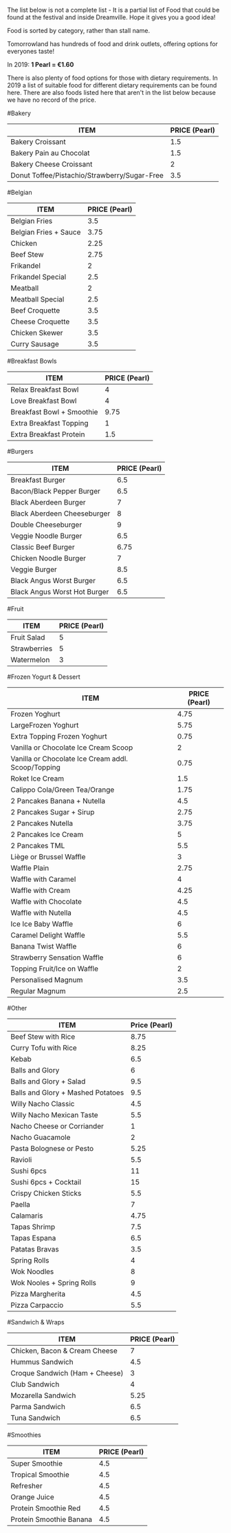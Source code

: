 The list below is not a complete list - It is a partial list of Food that could be found at the festival and inside Dreamville. Hope it gives you a good idea!

Food is sorted by category, rather than stall name.

Tomorrowland has hundreds of food and drink outlets, offering options for everyones taste!

In 2019: **1 Pearl = €1.60**

There is also plenty of food options for those with dietary requirements. In 2019 a list of suitable food for different dietary requirements can be found here.  There are also foods listed here that aren't in the list below because we have no record of the price.


#Bakery

| ITEM                                         | PRICE (Pearl) |
|----------------------------------------------|---------------|
| Bakery Croissant                             | 1.5           |
| Bakery Pain au Chocolat                      | 1.5           |
| Bakery Cheese Croissant                      | 2             |
| Donut Toffee/Pistachio/Strawberry/Sugar-Free | 3.5           |

#Belgian

| ITEM                  | PRICE (Pearl) |
|-----------------------|---------------|
| Belgian Fries         | 3.5           |
| Belgian Fries + Sauce | 3.75          |
| Chicken               | 2.25          |
| Beef Stew             | 2.75          |
| Frikandel             | 2             |
| Frikandel Special     | 2.5           |
| Meatball              | 2             |
| Meatball Special      | 2.5           |
| Beef Croquette        | 3.5           |
| Cheese Croquette      | 3.5           |
| Chicken Skewer        | 3.5           |
| Curry Sausage         | 3.5           |

#Breakfast Bowls

| ITEM                      | PRICE (Pearl) |
|---------------------------|---------------|
| Relax Breakfast Bowl      | 4             |
| Love Breakfast Bowl       | 4             |
| Breakfast Bowl + Smoothie | 9.75          |
| Extra Breakfast Topping   | 1             |
| Extra Breakfast Protein   | 1.5           |

#Burgers

| ITEM                        | PRICE (Pearl) |
|-----------------------------|---------------|
| Breakfast Burger            | 6.5           |
| Bacon/Black Pepper Burger   | 6.5           |
| Black Aberdeen Burger       | 7             |
| Black Aberdeen Cheeseburger | 8             |
| Double Cheeseburger         | 9             |
| Veggie Noodle Burger        | 6.5           |
| Classic Beef Burger         | 6.75          |
| Chicken Noodle Burger       | 7             |
| Veggie Burger               | 8.5           |
| Black Angus Worst Burger    | 6.5           |
| Black Angus Worst Hot Burger| 6.5           |

#Fruit

| ITEM         | PRICE (Pearl) |
|--------------|---------------|
| Fruit Salad  | 5             |
| Strawberries | 5             |
| Watermelon   | 3             |

#Frozen Yogurt & Dessert

| ITEM                                               | PRICE (Pearl) |
|----------------------------------------------------|---------------|
| Frozen Yoghurt                                     | 4.75          |
| LargeFrozen Yoghurt                                | 5.75          |
| Extra Topping Frozen Yoghurt                       | 0.75          |
| Vanilla or Chocolate Ice Cream Scoop               | 2             |
| Vanilla or Chocolate Ice Cream addl. Scoop/Topping | 0.75          |
| Roket Ice Cream                                    | 1.5           |
| Calippo Cola/Green Tea/Orange                      | 1.75          |
| 2 Pancakes Banana + Nutella                        | 4.5           |
| 2 Pancakes Sugar + Sirup                           | 2.75          |
| 2 Pancakes Nutella                                 | 3.75          |
| 2 Pancakes Ice Cream                               | 5             |
| 2 Pancakes TML                                     | 5.5           |
| Liège or Brussel Waffle                            | 3             |
| Waffle Plain                                       | 2.75          |
| Waffle with Caramel                                | 4             |
| Waffle with Cream                                  | 4.25          |
| Waffle with Chocolate                              | 4.5           |
| Waffle with Nutella                                | 4.5           |
| Ice Ice Baby Waffle                                | 6             |
| Caramel Delight Waffle                             | 5.5           |
| Banana Twist Waffle                                | 6             |
| Strawberry Sensation Waffle                        | 6             |
| Topping Fruit/Ice on Waffle                        | 2             |
| Personalised Magnum                                | 3.5           |
| Regular Magnum                                     | 2.5           |

#Other

| ITEM                              | Price (Pearl) |
|-----------------------------------|---------------|
| Beef Stew with Rice               | 8.75          |
| Curry Tofu with Rice              | 8.25          |
| Kebab                             | 6.5           |
| Balls and Glory                   | 6             |
| Balls and Glory + Salad           | 9.5           |
| Balls and Glory + Mashed Potatoes | 9.5           |
| Willy Nacho Classic               | 4.5           |
| Willy Nacho Mexican Taste         | 5.5           |
| Nacho Cheese or Corriander        | 1             |
| Nacho Guacamole                   | 2             |
| Pasta Bolognese or Pesto          | 5.25          |
| Ravioli                           | 5.5           |
| Sushi 6pcs                        | 11            |
| Sushi 6pcs + Cocktail             | 15            |
| Crispy Chicken Sticks             | 5.5           |
| Paella                            | 7             |
| Calamaris                         | 4.75          |
| Tapas Shrimp                      | 7.5           |
| Tapas Espana                      | 6.5           |
| Patatas Bravas                    | 3.5           |
| Spring Rolls                      | 4             |
| Wok Noodles                       | 8             |
| Wok Nooles + Spring Rolls         | 9             |
| Pizza Margherita                  | 4.5           |
| Pizza Carpaccio                   | 5.5           |

#Sandwich & Wraps

| ITEM                           | PRICE (Pearl) |
|--------------------------------|---------------|
| Chicken, Bacon & Cream Cheese  | 7             |
| Hummus Sandwich                | 4.5           |
| Croque Sandwich (Ham + Cheese) | 3             |
| Club Sandwich                  | 4             |
| Mozarella Sandwich             | 5.25          |
| Parma Sandwich                 | 6.5           |
| Tuna Sandwich                  | 6.5           |

#Smoothies

| ITEM                    | PRICE (Pearl) |
|-------------------------|---------------|
| Super Smoothie          | 4.5           |
| Tropical Smoothie       | 4.5           |
| Refresher               | 4.5           |
| Orange Juice            | 4.5           |
| Protein Smoothie Red    | 4.5           |
| Protein Smoothie Banana | 4.5           |
